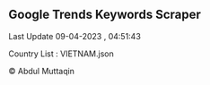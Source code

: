 

## Google Trends Keywords Scraper 
 
Last Update 09-04-2023 , 04:51:43

Country List :
VIETNAM.json



© Abdul Muttaqin 
